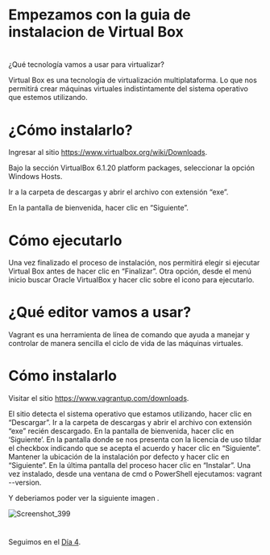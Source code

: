 
# Empezamos con la guia de instalacion de  Virtual Box
#
#

¿Qué tecnología vamos a usar para virtualizar?

Virtual Box es una tecnología de virtualización multiplataforma. Lo que nos permitirá crear máquinas virtuales indistintamente del sistema operativo que estemos utilizando.
#

# ¿Cómo instalarlo?

Ingresar al sitio https://www.virtualbox.org/wiki/Downloads.

Bajo la sección VirtualBox 6.1.20 platform packages, seleccionar la opción Windows Hosts.

Ir a la carpeta de descargas y abrir el archivo con extensión “exe”.

En la pantalla de bienvenida, hacer clic en “Siguiente”.

# Cómo ejecutarlo

Una vez finalizado el proceso de instalación, nos permitirá elegir si ejecutar Virtual Box antes de hacer clic en “Finalizar”. Otra opción, desde el menú inicio buscar Oracle VirtualBox y hacer clic sobre el icono para ejecutarlo.

# ¿Qué editor vamos a usar?

Vagrant es una herramienta de línea de comando que ayuda a manejar y controlar de manera sencilla el ciclo de vida de las máquinas virtuales.

# Cómo instalarlo

Visitar el sitio https://www.vagrantup.com/downloads.

El sitio detecta el sistema operativo que estamos utilizando, hacer clic en “Descargar”.
Ir a la carpeta de descargas y abrir el archivo con extensión “exe” recién descargado. 
En la pantalla de bienvenida, hacer clic en ‘Siguiente’.
En la pantalla donde se nos presenta con la licencia de uso tildar el checkbox
indicando que se acepta el acuerdo y hacer clic en “Siguiente”.
Mantener la ubicación de la instalación por defecto y hacer clic en “Siguiente”.
En la última pantalla del proceso hacer clic en “Instalar”.
Una vez instalado, desde una ventana de cmd o PowerShell ejecutamos: vagrant --version.

Y deberiamos poder ver la siguiente imagen .

![Screenshot_399](https://user-images.githubusercontent.com/96561825/169949351-3fd2d919-4353-4064-aa12-4dd3db5714df.png)

#
#
#
#
#

Seguimos en el [Día 4](day04.md).  
